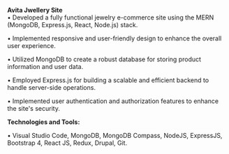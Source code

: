 **Avita Jwellery Site**         
• Developed a fully functional jewelry e-commerce site using the MERN (MongoDB, Express.js, React, Node.js) stack. 

• Implemented responsive and user-friendly design to enhance the overall user experience. 

• Utilized MongoDB to create a robust database for storing product information and user data. 

• Employed Express.js for building a scalable and efficient backend to handle server-side operations. 

• Implemented user authentication and authorization features to enhance the site's security. 

**Technologies and Tools:**

• Visual Studio Code, MongoDB, MongoDB Compass, NodeJS, ExpressJS, Bootstrap 4, React JS, Redux, Drupal, Git.
